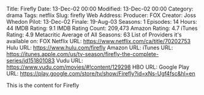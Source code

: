 Title: Firefly
Date: 13-Dec-02 00:00
Modified: 13-Dec-02 00:00
Category: drama
Tags: netflix
Slug: firefly
Web Address: 
Producer: FOX
Creator: Joss Whedon
Pilot: 13-Dec-02
Finale: 19-Aug-03
Seasons: 1
Episodes: 14
Hours: 44
IMDB Rating: 9.1
IMDB Rating Count: 209,473
Amazon Rating: 4.7
iTunes Rating: 4.9
Metacritic Average of All Seasons: 63
List of Providers it's available on: FOX
Netflix URL: https://www.netflix.com/ca/title/70202753
Hulu URL: https://www.hulu.com/firefly
Amazon URL: 
iTunes URL: https://itunes.apple.com/us/tv-season/firefly-the-complete-series/id151801083
Vudu URL: https://www.vudu.com/movies/#!content/129298
HBO URL: 
Google Play URL: https://play.google.com/store/tv/show/Firefly?id=xNs-Ugf4fsc&hl=en



This is the content for Firefly